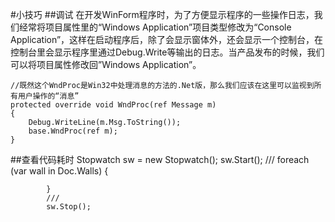 ﻿
#小技巧 
##调试
在开发WinForm程序时，为了方便显示程序的一些操作日志，我们经常将项目属性里的“Windows Application”项目类型修改为“Console Application”，这样在启动程序后，除了会显示窗体外，还会显示一个控制台，在控制台里会显示程序里通过Debug.Write等输出的日志。当产品发布的时候，我们可以将项目属性修改回”Windows Application”。

    //既然这个WndProc是Win32中处理消息的方法的.Net版，那么我们应该在这里可以监视到所有用户操作的“消息”
    protected override void WndProc(ref Message m)
    {
        Debug.WriteLine(m.Msg.ToString());
        base.WndProc(ref m);
    }

##查看代码耗时
            Stopwatch sw = new Stopwatch();
            sw.Start();
            ///
            foreach (var wall in Doc.Walls)
            {
              
            }
            ///
            sw.Stop();